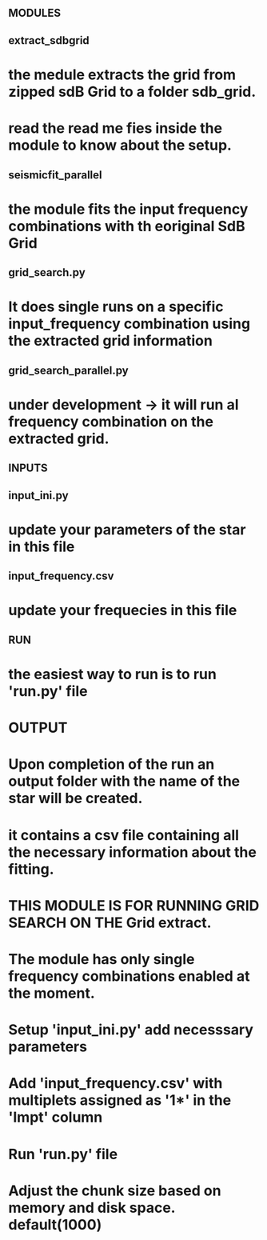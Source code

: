 ## MODULES
## extract_sdbgrid 
# the medule extracts the grid from zipped sdB Grid to a folder sdb_grid.
# read the read me fies inside the module to know about the setup.  
## seismicfit_parallel
# the module fits the input frequency combinations with th eoriginal SdB Grid
## grid_search.py 
# It does single runs on a specific input_frequency combination using the extracted grid information
## grid_search_parallel.py
# under development -> it will run al frequency combination on the extracted grid.

## INPUTS
## input_ini.py 
# update your parameters of the star in this file
## input_frequency.csv
# update your frequecies in this file

## RUN
# the easiest way to run is to run 'run.py' file

# OUTPUT
# Upon completion of the run an output folder with the name of the star will be created.
# it contains a csv file containing all the necessary information about the fitting. 


# THIS MODULE IS FOR RUNNING GRID SEARCH ON THE Grid extract.
# The module has only single frequency combinations enabled at the moment.
# Setup 'input_ini.py' add necesssary parameters
# Add 'input_frequency.csv' with multiplets assigned as '1*' in the 'lmpt' column
# Run 'run.py' file


# Adjust the chunk size based on memory and disk space. default(1000)

